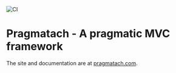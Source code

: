 ![CI](https://github.com/teverett/Pragmatach/workflows/CI/badge.svg)

Pragmatach - A pragmatic MVC framework
==========

The site and documentation are at [pragmatach.com](http://www.pragmatach.com/).

